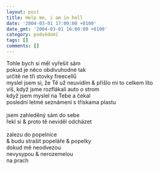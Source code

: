 ```yaml
---
layout: post
title: Help me, i am in hell
date: '2004-03-01 17:00:00 +0100'
date_gmt: '2004-03-01 16:00:00 +0100'
category: podvědomí
tags: []
comments: []
---
```

<p>Tohle bych si měl vyřešit sám<br>
pokud je něco obdivuhodné tak<br>
určitě ne tři stovky freecellů<br>
myslel jsem si, že Tě už neuvidím &amp; přišlo mi to celkem líto<br>
víš, když jsme rozflákali auto o strom<br>
když jsem myslel na Tebe a čekal<br>
poslední letmé seznámení s třískama plastu<br>
<br>jsem zahleděný sám do sebe<br>
řekl si &amp; proto tě neviděl odcházet<br>
<br>zalezu do popelnice<br>
&amp; budu strašit popeláře &amp; popelky<br>
dokud mě neodvezou<br>
nevysypou &amp; nerozemelou<br>
na prach</p>
